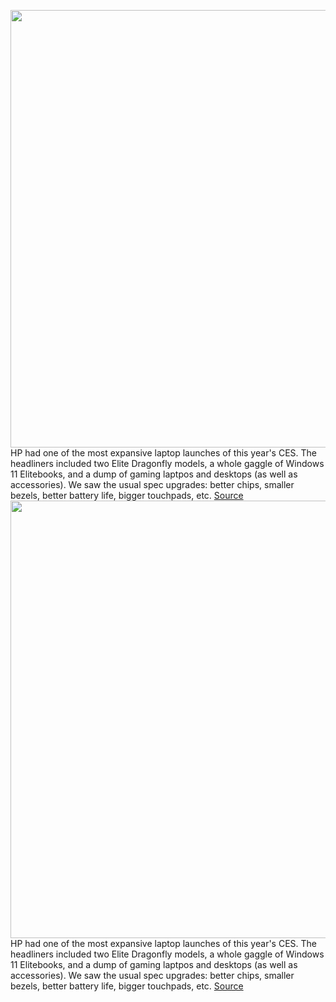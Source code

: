 <img src='https://cdn.vox-cdn.com/thumbor/TtACM9hviRRmqDSc4mYwwn7KGA0=/0x0:2048x1365/1200x800/filters:focal(861x520:1187x846)/cdn.vox-cdn.com/uploads/chorus_image/image/70382871/3.0.jpeg' width='700px' /><br/>
HP had one of the most expansive laptop launches of this year's CES. The headliners included two Elite Dragonfly models, a whole gaggle of Windows 11 Elitebooks, and a dump of gaming laptpos and desktops (as well as accessories). We saw the usual spec upgrades: better chips, smaller bezels, better battery life, bigger touchpads, etc.
<a href='https://www.theverge.com/22872486/hp-president-alex-cho-hp-business-consumer-laptops'> Source <a/><img src='https://cdn.vox-cdn.com/thumbor/TtACM9hviRRmqDSc4mYwwn7KGA0=/0x0:2048x1365/1200x800/filters:focal(861x520:1187x846)/cdn.vox-cdn.com/uploads/chorus_image/image/70382871/3.0.jpeg' width='700px' /><br/>
HP had one of the most expansive laptop launches of this year's CES. The headliners included two Elite Dragonfly models, a whole gaggle of Windows 11 Elitebooks, and a dump of gaming laptpos and desktops (as well as accessories). We saw the usual spec upgrades: better chips, smaller bezels, better battery life, bigger touchpads, etc.
<a href='https://www.theverge.com/22872486/hp-president-alex-cho-hp-business-consumer-laptops'> Source <a/>